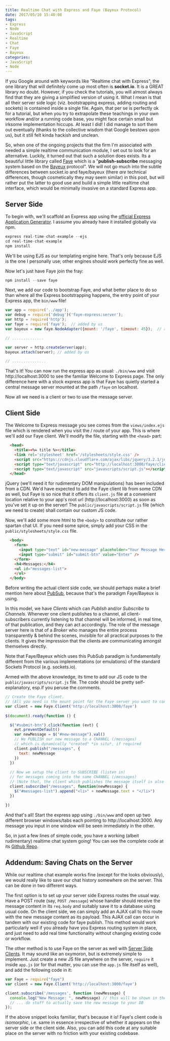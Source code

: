 ```yaml
---
title: Realtime Chat with Express and Faye (Bayeux Protocol)
date: 2017/05/10 15:40:08
tags:
- Express
- Node
- JavaScript
- Realtime
- Chat
- Faye
- Bayeux
categories:
- JavaScript
- Node
---
```


If you Google around with keywords like "Realtime chat with Express", the one library that will definitely come up most often is __socket.io__. It is a GREAT library no doubt. However, if you check the tutorials, you will almost always find that they are giving a simplified version of using it. What I mean is that all their server side logic (viz. bootstrapping express, adding routing and sockets) is contained inside a single file. Again, that per se is perfectly ok for a tutorial, but when you try to extrapolate these teachings in your own workflow and/or a running code base, you might face certain small but irksome implementation hiccups. At least I did! I did manage to sort them out eventually (thanks to the collective wisdom that Google bestows upon us), but it still felt kinda hackish and unclean.

So, when one of the ongoing projects that the firm I'm associated with needed a simple realtime communication module, I set out to look for an alternative. Luckily, it turned out that such a solution does exists. Its a beautiful little library called [Faye](https://faye.jcoglan.com/) which is a "**publish-subscribe** messaging system based on the [Bayeux](https://docs.cometd.org/current/reference/index.html#_bayeux)  protocol". We will not go much into the subtle differences between socket.io and faye/bayeux (there _are_ technical differences, though cosmetically they may seem similar) in this post, but will rather put the latter to good use and build a simple little realtime chat interface, which would be minimally invasive on a standard Express app.

## Server Side

To begin with, we'll scaffold an Express app using the [official Express Application Generator](https://expressjs.com/en/starter/generator.html). I assume you already have it installed globally via npm.
~~~ javascript
express real-time-chat-example --ejs
cd real-time-chat-example 
npm install
~~~
We'll be using EJS as our templating engine here. That's only because EJS is the one I personally use; other engines should work perfectly fine as well.

Now let's just have Faye join the fray:

~~~ javascript
npm install --save faye
~~~
 Next, we add our code to bootstrap Faye, and what better place to do so than where all the Express bootstrapping happens, the entry point of your Express app, the `bin/www` file!
~~~ javascript
var app = require('../app');
var debug = require('debug')('faye-express:server');
var http = require('http');
var faye = require('faye');  // added by us
var bayeux = new faye.NodeAdapter({mount: '/faye', timeout: 45});  // added by us

// ..............

var server = http.createServer(app);
bayeux.attach(server); // added by us

// ...............

~~~
That's it! You can now run the express app as usual: `./bin/www` and visit http://localhost:3000 to see the familiar Welcome to Express page. The only difference here with a stock express app is that Faye has quietly started a central message server mounted at the path `/faye` on localhost.

Now all we need is a client or two to use the message server.

## Client Side

The Welcome to Express message you see comes from the `views/index.ejs` file which is rendered when you visit the / route of your app. This is where we'll add our Faye client. We'll modify the file, starting with the `<head>` part:

~~~ html
  <head>
    <title><%= title %></title>
    <link rel='stylesheet' href='/stylesheets/style.css' />
    <script src="https://cdnjs.cloudflare.com/ajax/libs/jquery/3.2.1/jquery.min.js"></script>
    <script type="text/javascript" src="http://localhost:3000/faye/client.js"></script>
    <script type="text/javascript" src="javascripts/script.js"></script>
  </head>
~~~

jQuery (we'll need it for rudimentary DOM manipulations) has been included from a CDN.
We'd have expected to add the Faye client lib from some CDN as well, but Faye is so nice that it offers its `client.js` file at a convenient location relative to your app's root url (http://localhost:3000) as soon as you've set it up on the server!
The `public/javascripts/script.js` file (which we need to create) shall contain our custom JS code.

Now, we'll add some more html to the `<body>` to constitute our rather spartan chat UI. If you need some spice, simply add your CSS in the `public/stylesheets/style.css` file.

~~~ html
  <body>	
    <form>
      <input type="text" id="new-message" placeholder="Your Message Here" />
      <input type="submit" id="submit-btn" value="Enter" />
    </form>
    <h4>Messages:</h4>
    <ul id="messages-list">
    </ul>
  </body>
~~~

Before writing the actual client side code, we should perhaps make a brief mention here about [PubSub](https://en.wikipedia.org/wiki/Publish%E2%80%93subscribe_pattern), because that's the paradigm Faye/Bayeux is using.

In this model, we have _Clients_ which can _Publish_ and/or _Subscribe_ to _Channels_. Whenever one client publishes to a channel, all client-subscribers currently listening to that channel will be informed, in real time, of that publication, and they can act accordingly. The role of the message server here is that of a _Broker_ who manages the entire process transparently & behind the scenes, invisible for all practical purposes to the clients. It gives the impression that the clients are communicating amongst themselves directly.

Note that Faye/Bayeux which uses this PubSub paradigm is fundamentally different from the various implementations (or emulations) of the standard Sockets Protocol (e.g. sockets.io).



Armed with the above knowledge, its time to add our JS code to the `public/javascripts/script.js` file. The code should be pretty self-explanatory, esp.if you peruse the comments.

~~~ javascript
// Create the Faye client. 
// (All you need is the mount point for the Faye server you want to connect to)
var client = new Faye.Client('http://localhost:3000/faye')
 
$(document).ready(function () {

  $("#submit-btn").click(function (evt) {
    evt.preventDefault()
    var newMessage = $("#new-message").val()
    // We PUBLISH our new message to a CHANNEL (/messages)
    // which is dynamically "created" *in situ*, if required
    client.publish("/messages", {
      text: newMessage
    })
  })
    
  // Now we setup the client to SUBSCRIBE (listen in)
  // for messages coming into the same CHANNEL (/messages)
  // (Note that, the client which publishes the message itself is also subscribed)
  client.subscribe("/messages", function(newMessage) {
    $("#messages-list").append("<li>" + newMessage.text + "</li>")
  })
    
})
~~~

And that's all! Start the express app using `./bin/www` and open up two different browser windows/tabs each pointing to http://localhost:3000. Any message you input in one window will be seen immediately in the other.

So, in just a few lines of simple code, you have a working (albeit rudimentary) realtime chat system going! You can see the complete code at its [Github Repo](https://github.com/sayanriju/realtime-chat-express-faye). 

## Addendum: Saving Chats on the Server

While our realtime chat example works fine (except for the looks obviously), we would really like to save our chat history somewhere on the server. This can be done in two different ways.

The first option is to set up your server side Express routes the usual way. Have a POST route (say, `POST /message`) whose handler should receive the message content in its `req.body` and suitably save it to a database using usual code. On the client side, we can simply add an AJAX call to this route with the new message content as its payload. This AJAX call can occur in tandem with our existing code for faye publish. This method would work particularly well if you already have you Express routing system in place, and just need to add real time functionality without changing existing code or workflow.


The other method is to use Faye on the server as well with [Server Side Clients](https://faye.jcoglan.com/node/clients.html). It may sound like an oxymoron, but is extremely simple to implement. Just create a new JS file anywhere on the server, `require` it inside `app.js` (or for that matter, you can use the `app.js` file itself as well), and add the following code in it:

~~~ javascript
var Faye = require("faye")
var client = new Faye.Client('http://localhost:3000/faye')

client.subscribe('/messages', function (newMessage) {
  console.log("New Message: ", newMessage) // this will be shown in the server console
  // ... do stuff to actually save the new message to your DB
});
~~~
If the above snippet looks familiar, that's because it is! Faye's client code is *isomorphic*, i.e. same in essence irrespective of whether it appears on the server side or the client side. Also, you can add this code at any suitable place on the server with no friction with your existing codebase. 

